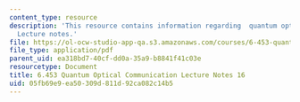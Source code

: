 ```yaml
---
content_type: resource
description: 'This resource contains information regarding  quantum optical communication:
  Lecture notes.'
file: https://ol-ocw-studio-app-qa.s3.amazonaws.com/courses/6-453-quantum-optical-communication-fall-2016/05fb69e9ea50309d811d92ca082c14b5_MIT6_453F16_Lect16.pdf
file_type: application/pdf
parent_uid: ea318bd7-40cf-dd0a-35a9-b8841f41c03e
resourcetype: Document
title: 6.453 Quantum Optical Communication Lecture Notes 16
uid: 05fb69e9-ea50-309d-811d-92ca082c14b5
---
```

